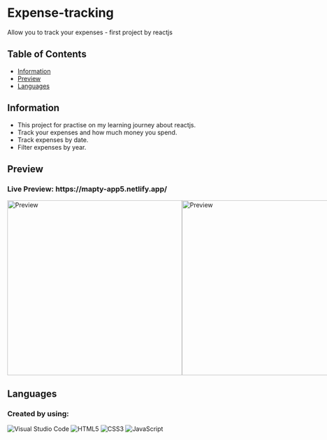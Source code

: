 # Expense-tracking
Allow you to track your expenses - first project by reactjs

## Table of Contents
- <a href="#information">Information</a>
- <a href="#preview">Preview</a>
- <a href="#language">Languages</a>

<h2 id="information">Information</h2>
<ul>
  <li>This project for practise on my learning journey about reactjs.</li>
  <li>Track your expenses and how much money you spend.</li>
  <li>Track expenses by date.</li>
  <li>Filter expenses by year.</li>
</ul>

<h2 id="preview">Preview</h2>
<h3>Live Preview: https://mapty-app5.netlify.app/</h3>
<div style="display:flex">
  <img style="width: 400px" src="https://user-images.githubusercontent.com/74501165/199971294-3f5b28b0-93d4-429e-b5c2-a5c6ad4e992c.png" alt="Preview">
  <img style="width: 400px" src="https://user-images.githubusercontent.com/74501165/199971601-48fd062c-22cc-4852-ae5d-c13f9a0da4e9.png" alt="Preview">
</div>

<h2 id="language">Languages</h2>

### Created by using:<br>
![Visual Studio Code](https://img.shields.io/badge/Visual%20Studio%20Code-0078d7.svg?style=for-the-badge&logo=visual-studio-code&logoColor=white)
![HTML5](https://img.shields.io/badge/html5-%23E34F26.svg?style=for-the-badge&logo=html5&logoColor=white)
![CSS3](https://img.shields.io/badge/css3-%231572B6.svg?style=for-the-badge&logo=css3&logoColor=white)
![JavaScript](https://img.shields.io/badge/javascript-%23323330.svg?style=for-the-badge&logo=javascript&logoColor=%23F7DF1E)
